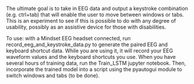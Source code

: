 The ultimate goal is to take in EEG data and output a keystroke combination (e.g. ctrl+tab) that will enable the user to move between windows or tabs. This is an experiment to see if this is possible to do with any degree of usability, possibly as an assistive device for those with disabilities.

To use: with a Mindset EEG headset connected, run record_eeg_and_keystroke_data.py to generate the paired EEG and keyboard shortcut data. While you are using it, it will record your EEG waveform values and the keyboard shortcuts you use. When you have several hours of training data, run the Train_LSTM jupyter notebook. Then, incorporate the trained model into a script using the pyautogui module to switch windows and tabs (to be done). 

 
